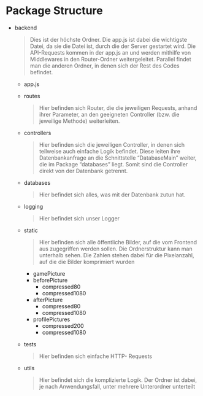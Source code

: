 # Package Structure

*   backend

    > Dies ist der höchste Ordner. Die app.js ist dabei die wichtigste Datei, da sie die Datei ist, durch die der Server gestartet wird. Die API-Requests kommen in der app.js an und werden mithilfe von Middlewares in den Router-Ordner weitergeleitet. Parallel findet man die anderen Ordner, in denen sich der Rest des Codes befindet.

    * app.js
    *   routes

        > Hier befinden sich Router, die die jeweiligen Requests, anhand ihrer Parameter, an den geeigneten Controller (bzw. die jeweilige Methode) weiterleiten.
    *   controllers

        > Hier befinden sich die jeweiligen Controller, in denen sich teilweise auch einfache Logik befindet. Diese leiten ihre Datenbankanfrage an die Schnittstelle “DatabaseMain” weiter, die im Package “databases” liegt. Somit sind die Controller direkt von der Datenbank getrennt.
    *   databases

        > Hier befindet sich alles, was mit der Datenbank zutun hat.
    *   logging

        > Hier befindet sich unser Logger
    *   static

        > Hier befinden sich alle öffentliche Bilder, auf die vom Frontend aus zugegriffen werden sollen.  Die Ordnerstruktur kann man unterhalb sehen. Die Zahlen stehen dabei für die Pixelanzahl, auf die die Bilder komprimiert wurden

        * gamePicture
        * beforePicture
          * compressed80
          * compressed1080
        * afterPicture
          * compressed80
          * compressed1080
        * profilePictures
          * compressed200
          * compressed1080
    *   tests

        > Hier befinden sich einfache HTTP- Requests
    *   utils

        > Hier befindet sich die komplizierte Logik. Der Ordner ist dabei, je nach Anwendungsfall, unter mehrere Unterordner unterteilt
